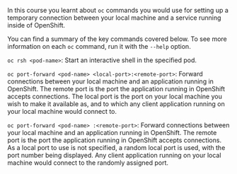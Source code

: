 In this course you learnt about ``oc`` commands you would use for setting up a temporary connection between your local machine and a service running inside of OpenShift.

You can find a summary of the key commands covered below. To see more information on each ``oc`` command, run it with the ``--help`` option.

``oc rsh <pod-name>``: Start an interactive shell in the specified pod.

``oc port-forward <pod-name> <local-port>:<remote-port>``: Forward connections between your local machine and an application running in OpenShift. The remote port is the port the application running in OpenShift accepts connections. The local port is the port on your local machine you wish to make it available as, and to which any client application running on your local machine would connect to.

``oc port-forward <pod-name> :<remote-port>``: Forward connections between your local machine and an application running in OpenShift. The remote port is the port the application running in OpenShift accepts connections. As a local port to use is not specified, a random local port is used, with the port number being displayed. Any client application running on your local machine would connect to the randomly assigned port.
